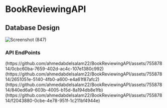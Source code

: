 
# BookReviewingAPI

<h2>
  Database Design
</h2>

![Screenshot (847)](https://github.com/ahmedabdelsalam22/BookReviewingAPI/assets/75587814/18965f35-e475-42e9-827c-3be05e54ee09)

<h3>API EndPoints</h3>
(https://github.com/ahmedabdelsalam22/BookReviewingAPI/assets/75587814/0cbc60ba-7659-402d-ac4c-107e1380c992)
(https://github.com/ahmedabdelsalam22/BookReviewingAPI/assets/75587814/2651051e-5140-4fb0-a600-e4a61f87afc2)
(https://github.com/ahmedabdelsalam22/BookReviewingAPI/assets/75587814/840ed6a9-603b-4005-b15d-8a194db8e1fb)
(https://github.com/ahmedabdelsalam22/BookReviewingAPI/assets/75587814/f2043880-0cbe-4e78-951f-1c211bf4944e)

